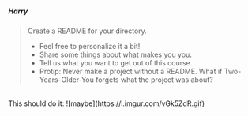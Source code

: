 ##### Harry
>Create a README for your directory.
>
> * Feel free to personalize it a bit!
> * Share some things about what makes you you.
> * Tell us what you want to get out of this course.
> * Protip: Never make a project without a README. What if Two-Years-Older-You forgets what the project was about?

<br>
This should do it:
![maybe](https://i.imgur.com/vGk5ZdR.gif)
